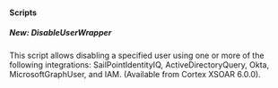 
#### Scripts
##### New: DisableUserWrapper
This script allows disabling a specified user using one or more of the following integrations: SailPointIdentityIQ, ActiveDirectoryQuery, Okta, MicrosoftGraphUser, and IAM. (Available from Cortex XSOAR 6.0.0).
